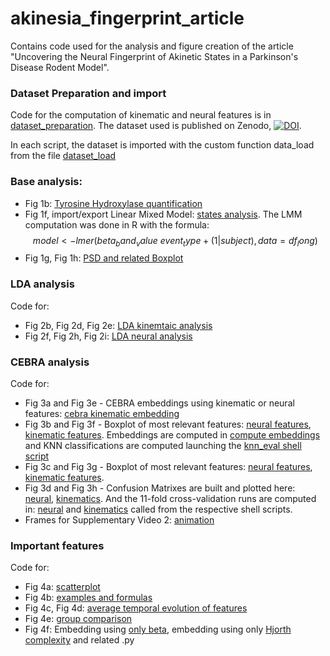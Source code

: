 # akinesia_fingerprint_article
Contains code used for the analysis and figure creation of the article "Uncovering the Neural Fingerprint of Akinetic States in a Parkinson's Disease Rodent Model".

### Dataset Preparation and import
Code for the computation of kinematic and neural features is in [dataset_preparation](./dataset_preparation). The dataset used is published on Zenodo, [![DOI](https://zenodo.org/badge/DOI/10.5281/zenodo.15163493.svg)](https://doi.org/10.5281/zenodo.15163493).

In each script, the dataset is imported with the custom function data_load from the file [dataset_load](./dataset_preparation/dataset_load.py)

### Base analysis:
- Fig 1b: [Tyrosine Hydroxylase quantification](th_staining/th_staining.ipynb)
- Fig 1f, import/export Linear Mixed Model: [states analysis](linear_mixed_model/LMM_PSD.ipynb). The LMM computation was done in R with the formula: $$model <- lmer( beta_band_value ~ event_type + (1 | subject), data = df_long )$$
- Fig 1g, Fig 1h: [PSD and related Boxplot](linear_mixed_model/boxplot_PSD.ipynb)

### LDA analysis
Code for:
- Fig 2b, Fig 2d, Fig 2e: [LDA kinemtaic analysis](lda_analysis/LDA_quantificaiton_kin.ipynb)
- Fig 2f, Fig 2h, Fig 2i: [LDA neural analysis](lda_analysis/LDA_quantificaiton.ipynb)

### CEBRA analysis
Code for:
- Fig 3a and Fig 3e - CEBRA embeddings using kinematic or neural features: [cebra kinematic embedding](cebra_analysis/full_run/main_plot/cebra_neural.ipynb)
- Fig 3b and Fig 3f - Boxplot of most relevant features: [neural features](cebra_analysis/importance_scorer/quantification.ipynb), [kinematic features](cebra_analysis/importance_scorer/quantification_kin.ipynb). Embeddings are computed in [compute embeddings](cebra_analysis/importance_scorer/embeddings/compute_train_embedding.ipynb) and KNN classifications are computed launching the [knn_eval shell script](cebra_analysis/importance_scorer/knn_eval.sh)
- Fig 3c and Fig 3g - Boxplot of most relevant features: [neural features](cebra_analysis/full_run/heatmap/scatter_neu.ipynb), [kinematic features](cebra_analysis/full_run/heatmap/scatter_kin.ipynb).
- Fig 3d and Fig 3h - Confusion Matrixes are built and plotted here: [neural](cebra_analysis/neural_folds_cm/nerual_visualization.ipynb), [kinematics](cebra_analysis/kinematic_folds_cm/kin_visualization.ipynb). And the 11-fold cross-validation runs are computed in: [neural](cebra_analysis/neural_folds_cm/neural_run_offset.py) and [kinematics](cebra_analysis/kinematic_folds_cm/kinematic_run_offset.py) called from the respective shell scripts.
- Frames for Supplementary Video 2: [animation](cebra_analysis/animation/animation_walk_runwise.ipynb)

### Important features
Code for:
- Fig 4a: [scatterplot](lda_analysis/LDA_x_CEBRA.ipynb)
- Fig 4b: [examples and formulas](hjort_viz/hjorth_viz.ipynb)
- Fig 4c, Fig 4d: [average temporal evolution of features](modulated_features/avg_neural_time_evo.ipynb)
- Fig 4e: [group comparison](modulated_features/group_comparison.ipynb)
- Fig 4f: Embedding using [only beta](cebra_analysis/discovered_feat_comparison/nerual_visualization_beta.ipynb), embedding using only [Hjorth complexity](cebra_analysis/discovered_feat_comparison/nerual_visualization_complex.ipynb) and related .py
